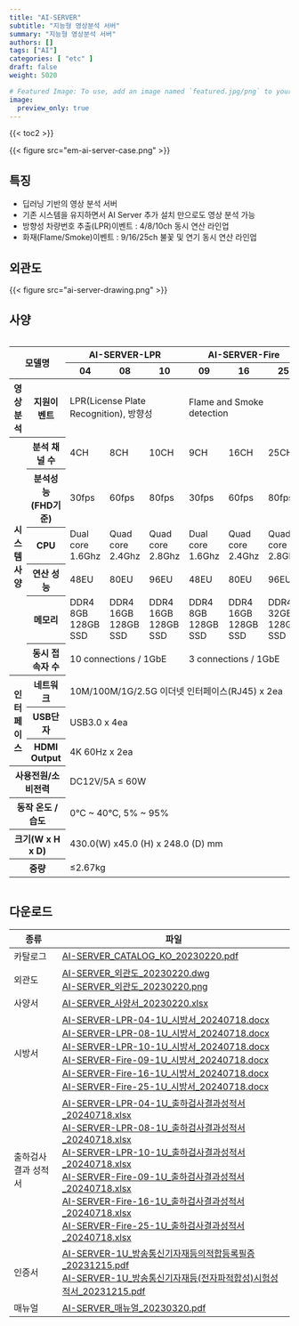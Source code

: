 ```yaml
---
title: "AI-SERVER"
subtitle: "지능형 영상분석 서버"
summary: "지능형 영상분석 서버"
authors: []
tags: ["AI"]
categories: [ "etc" ]
draft: false
weight: 5020

# Featured Image: To use, add an image named `featured.jpg/png` to your page's folder.
image:
  preview_only: true
---
```


{{< toc2 >}}

<div class="container">
<div class="row justify-content-center align-items-center">
<div class="col-sm-6">

{{< figure src="em-ai-server-case.png" >}}

</div>
</div>
</div>

<div class="container">
<div class="row justify-content-center">
<div class="col-12 col-sm-7 pl-0">


## 특징

- 딥러닝 기반의 영상 분석 서버
- 기존 시스템을 유지하면서 AI Server 추가 설치 만으로도 영상 분석 가능
- 방향성 차량번호 추출(LPR)이벤트 : 4/8/10ch 동시 연산 라인업
- 화재(Flame/Smoke)이벤트 : 9/16/25ch 불꽃 및 연기 동시 연산 라인업

</div>
<div class="col-12 col-sm-5 pl-0">

## 외관도

{{< figure src="ai-server-drawing.png" >}}

</div>
</div>
</div>

## 사양

<div style="overflow-x: auto">
<table class="spec">
<thead>
<tr>
<th rowspan="6" colspan="2">모델명</th>
<th colspan="3">AI-SERVER-LPR</th>
<th colspan="3">AI-SERVER-Fire</th>
</tr>
<tr>
<th>04</th>
<th>08</th>
<th>10</th>
<th>09</th>
<th>16</th>
<th>25</th>
</tr>
</thead>
<tbody>
<tr>
<th>영상 분석</th>
<th>지원이벤트</th>
<td colspan="3">LPR(License Plate Recognition), 방향성</td>
<td colspan="3">Flame and Smoke detection</td>
</tr>
<tr>
<th rowspan="6">시스템 사양</th>
<th>분석 채널 수</th>
<td>4CH</td>
<td>8CH</td>
<td>10CH</td>
<td>9CH</td>
<td>16CH</td>
<td>25CH</td>
</tr>
<tr>
<th>분석성능<br>(FHD기준)</th>
<td>30fps</td>
<td>60fps</td>
<td>80fps</td>
<td>30fps</td>
<td>60fps</td>
<td>80fps</td>
</tr>
<tr>
<th>CPU</th>
<td>Dual core 1.6Ghz</td>
<td>Quad core 2.4Ghz</td>
<td>Quad core 2.8Ghz</td>
<td>Dual core 1.6Ghz</td>
<td>Quad core 2.4Ghz</td>
<td>Quad core 2.8Ghz</td>
</tr>
<tr>
<th>연산 성능</th>
<td>48EU</td>
<td>80EU</td>
<td>96EU</td>
<td>48EU</td>
<td>80EU</td>
<td>96EU</td>
</tr>
<tr>
<th>메모리</th>
<td>DDR4 8GB <br> 128GB SSD</td>
<td>DDR4 16GB <br> 128GB SSD</td>
<td>DDR4 16GB <br> 128GB SSD</td>
<td>DDR4 8GB <br> 128GB SSD</td>
<td>DDR4 16GB <br> 128GB SSD</td>
<td>DDR4 32GB <br> 128GB SSD</td>
</tr>
<tr>
<th>동시 접속자 수</th>
<td colspan="3">10 connections / 1GbE</td>
<td colspan="3">3 connections / 1GbE</td>
</tr>
<tr>
<th rowspan="3">인터페이스</th>
<th>네트워크</th>
<td colspan="6">10M/100M/1G/2.5G 이더넷 인터페이스(RJ45) x 2ea</td>
</tr>
<tr>
<th>USB단자</th>
<td colspan="6">USB3.0 x 4ea</td>
</tr>
<tr>
<th>HDMI Output</th>
<td colspan="6">4K 60Hz x 2ea</td>
</tr>
<tr>
<th colspan="2">사용전원/소비전력</th>
<td colspan="6">DC12V/5A ≤ 60W</td>
</tr>
<tr>
<th colspan="2">동작 온도 / 습도</th>
<td colspan="6">0°C ~ 40°C, 5% ~ 95%</td>
</tr>
<tr>
<th colspan="2">크기(W x H x D)</th>
<td colspan="6">430.0(W) x45.0 (H) x 248.0 (D) mm</td>
</tr>
<tr>
<th colspan="2">중량</th>
<td colspan="6">≤2.67kg</td>
</tr>
</tbody>
</table>
</div>

## 다운로드

종류 | 파일
---- | ----
카탈로그 | [AI-SERVER_CATALOG_KO_20230220.pdf](https://www.emstone.com/data/sales/ko/AI-SERVER_CATALOG_KO_20230220.pdf)
외관도 | [AI-SERVER_외관도_20230220.dwg](https://www.emstone.com/data/sales/ko/AI-SERVER_외관도_20230220.dwg)<br>[AI-SERVER_외관도_20230220.png](https://www.emstone.com/data/sales/ko/AI-SERVER_외관도_20230220.png)
사양서 | [AI-SERVER_사양서_20230220.xlsx](https://www.emstone.com/data/sales/ko/AI-SERVER_사양서_20230220.xlsx)
시방서 | [AI-SERVER-LPR-04-1U_시방서_20240718.docx](https://www.emstone.com/data/sales/ko/AI-SERVER-LPR-04-1U_시방서_20240718.docx)<br>[AI-SERVER-LPR-08-1U_시방서_20240718.docx](https://www.emstone.com/data/sales/ko/AI-SERVER-LPR-08-1U_시방서_20240718.docx)<br>[AI-SERVER-LPR-10-1U_시방서_20240718.docx](https://www.emstone.com/data/sales/ko/AI-SERVER-LPR-10-1U_시방서_20240718.docx)<br>[AI-SERVER-Fire-09-1U_시방서_20240718.docx](https://www.emstone.com/data/sales/ko/AI-SERVER-Fire-09-1U_시방서_20240718.docx)<br>[AI-SERVER-Fire-16-1U_시방서_20240718.docx](https://www.emstone.com/data/sales/ko/AI-SERVER-Fire-16-1U_시방서_20240718.docx)<br>[AI-SERVER-Fire-25-1U_시방서_20240718.docx](https://www.emstone.com/data/sales/ko/AI-SERVER-Fire-25-1U_시방서_20240718.docx)
출하검사 결과 성적서 | [AI-SERVER-LPR-04-1U_출하검사결과성적서_20240718.xlsx](https://www.emstone.com/data/sales/ko/AI-SERVER-LPR-04-1U_출하검사결과성적서_20240718.xlsx)<br>[AI-SERVER-LPR-08-1U_출하검사결과성적서_20240718.xlsx](https://www.emstone.com/data/sales/ko/AI-SERVER-LPR-08-1U_출하검사결과성적서_20240718.xlsx)<br>[AI-SERVER-LPR-10-1U_출하검사결과성적서_20240718.xlsx](https://www.emstone.com/data/sales/ko/AI-SERVER-LPR-10-1U_출하검사결과성적서_20240718.xlsx)<br>[AI-SERVER-Fire-09-1U_출하검사결과성적서_20240718.xlsx](https://www.emstone.com/data/sales/ko/AI-SERVER-Fire-09-1U_출하검사결과성적서_20240718.xlsx)<br>[AI-SERVER-Fire-16-1U_출하검사결과성적서_20240718.xlsx](https://www.emstone.com/data/sales/ko/AI-SERVER-Fire-16-1U_출하검사결과성적서_20240718.xlsx)<br>[AI-SERVER-Fire-25-1U_출하검사결과성적서_20240718.xlsx](https://www.emstone.com/data/sales/ko/AI-SERVER-Fire-25-1U_출하검사결과성적서_20240718.xlsx)
인증서 | [AI-SERVER-1U_방송통신기자재등의적합등록필증_20231215.pdf](https://www.emstone.com/data/sales/ko/AI-SERVER-1U_방송통신기자재등의적합등록필증_20231215.pdf)<br>[AI-SERVER-1U_방송통신기자재등(전자파적합성)시험성적서_20231215.pdf](https://www.emstone.com/data/sales/ko/AI-SERVER-1U_방송통신기자재등(전자파적합성)시험성적서_20231215.pdf)<br>
매뉴얼 | [AI-SERVER_매뉴얼_20230320.pdf](https://www.emstone.com/data/sales/ko/AI-SERVER_매뉴얼_20230320.pdf)